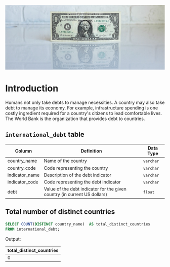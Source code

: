
![](image.jpg)

# Introduction

Humans not only take debts to manage necessities. A country may also take debt to manage its economy. For example, infrastructure spending is one costly ingredient required for a country's citizens to lead comfortable lives. The World Bank is the organization that provides debt to countries.

## `international_debt` table

| Column | Definition | Data Type |
|-|-|-|
|country_name|Name of the country|`varchar`|
|country_code|Code representing the country|`varchar`|
|indicator_name|Description of the debt indicator|`varchar`|
|indicator_code|Code representing the debt indicator|`varchar`|
|debt|Value of the debt indicator for the given country (in current US dollars)|`float`|


## Total number of distinct countries

```sql
SELECT COUNT(DISTINCT country_name)  AS total_distinct_countries
FROM international_debt;
```
Output:

| total_distinct_countries |
|--------------------------|
| 0 |        124           |